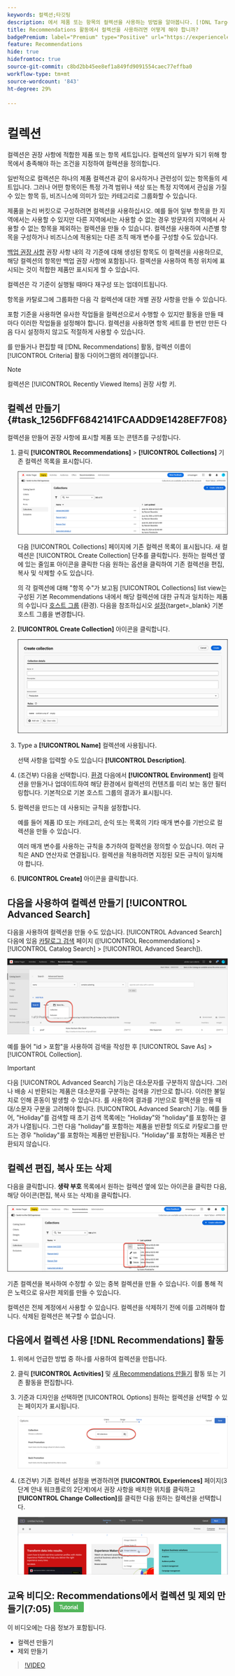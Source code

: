 ```yaml
---
keywords: 컬렉션;타깃팅
description: 에서 제품 또는 항목의 컬렉션을 사용하는 방법을 알아봅니다. [!DNL Target Recommendations].
title: Recommendations 활동에서 컬렉션을 사용하려면 어떻게 해야 합니까?
badgePremium: label="Premium" type="Positive" url="https://experienceleague.adobe.com/docs/target/using/introduction/intro.html?lang=en#premium newtab=true" tooltip="Target Premium에 포함된 내용을 확인하십시오."
feature: Recommendations
hide: true
hidefromtoc: true
source-git-commit: c8bd2bb45ee8ef1a849fd9091554caec77effba0
workflow-type: tm+mt
source-wordcount: '843'
ht-degree: 29%

---
```


# 컬렉션

컬렉션은 권장 사항에 적합한 제품 또는 항목 세트입니다. 컬렉션의 일부가 되기 위해 항목에서 충족해야 하는 조건을 지정하여 컬렉션을 정의합니다.

일반적으로 컬렉션은 하나의 제품 컬렉션과 같이 유사하거나 관련성이 있는 항목들의 세트입니다. 그러나 어떤 항목이든 특정 가격 범위나 색상 또는 특정 지역에서 관심을 가질 수 있는 항목 등, 비즈니스에 의미가 있는 카테고리로 그룹화할 수 있습니다.

제품을 논리 버킷으로 구성하려면 컬렉션을 사용하십시오. 예를 들어 일부 항목을 한 지역에서는 사용할 수 있지만 다른 지역에서는 사용할 수 없는 경우 방문자의 지역에서 사용할 수 없는 항목을 제외하는 컬렉션을 만들 수 있습니다. 컬렉션을 사용하여 시즌별 항목을 구성하거나 비즈니스에 적용되는 다른 조직 매개 변수를 구성할 수도 있습니다.

[백업 권장 사항](/help/main/c-recommendations/c-algorithms/backup-recs.md) 권장 사항 내의 각 기준에 대해 생성된 항목도 이 컬렉션을 사용하므로, 해당 컬렉션의 항목만 백업 권장 사항에 포함됩니다. 컬렉션을 사용하여 특정 위치에 표시되는 것이 적합한 제품만 표시되게 할 수 있습니다.

컬렉션은 각 기준이 실행될 때마다 재구성 또는 업데이트됩니다.

항목을 카탈로그에 그룹화한 다음 각 컬렉션에 대한 개별 권장 사항을 만들 수 있습니다.

포함 기준을 사용하면 유사한 작업들을 컬렉션으로서 수행할 수 있지만 활동을 만들 때마다 이러한 작업들을 설정해야 합니다. 컬렉션을 사용하면 항목 세트를 한 번만 만든 다음 다시 설정하지 않고도 적절하게 사용할 수 있습니다.

를 만들거나 편집할 때 [!DNL Recommendations] 활동, 컬렉션 이름이 [!UICONTROL Criteria] 활동 다이어그램의 레이블입니다.

>[!NOTE]
>
>컬렉션은 [!UICONTROL Recently Viewed Items] 권장 사항 키.

## 컬렉션 만들기 {#task_1256DFF6842141FCAADD9E1428EF7F08}

컬렉션을 만들어 권장 사항에 표시할 제품 또는 콘텐츠를 구성합니다.

1. 클릭 **[!UICONTROL Recommendations]** > **[!UICONTROL Collections]** 기존 컬렉션 목록을 표시합니다.

   ![컬렉션 목록](assets/collections-list.png)

   다음 [!UICONTROL Collections] 페이지에 기존 컬렉션 목록이 표시됩니다. 새 컬렉션은 [!UICONTROL Create Collection] 단추를 클릭합니다. 원하는 컬렉션 옆에 있는 줄임표 아이콘을 클릭한 다음 원하는 옵션을 클릭하여 기존 컬렉션을 편집, 복사 및 삭제할 수도 있습니다.

   의 각 컬렉션에 대해 &quot;항목 수&quot;가 보고됨 [!UICONTROL Collections] list view는 구성된 기본 Recommendations 내에서 해당 컬렉션에 대한 규칙과 일치하는 제품의 수입니다 [호스트 그룹](/help/main/administrating-target/hosts.md) (환경). 다음을 참조하십시오 [설정](https://experienceleague.adobe.com/docs/target-dev/developer/recommendations.html){target=_blank} 기본 호스트 그룹을 변경합니다.

1. **[!UICONTROL Create Collection]** 아이콘을 클릭합니다.

   ![컬렉션 만들기](/help/main/c-recommendations/c-products/assets/create-collection.png)

1. Type a **[!UICONTROL Name]** 컬렉션에 사용됩니다.

   선택 사항을 입력할 수도 있습니다 **[!UICONTROL Description]**.

1. (조건부) 다음을 선택합니다. [환경](/help/main/administrating-target/environments.md) 다음에서 **[!UICONTROL Environment]** 컬렉션을 만들거나 업데이트하여 해당 환경에서 컬렉션의 컨텐츠를 미리 보는 동안 필터링합니다. 기본적으로 기본 호스트 그룹의 결과가 표시됩니다.

1. 컬렉션을 만드는 데 사용되는 규칙을 설정합니다.

   예를 들어 제품 ID 또는 카테고리, 순익 또는 목록의 기타 매개 변수를 기반으로 컬렉션을 만들 수 있습니다.

   여러 매개 변수를 사용하는 규칙을 추가하여 컬렉션을 정의할 수 있습니다. 여러 규칙은 AND 연산자로 연결됩니다. 컬렉션을 적용하려면 지정된 모든 규칙이 일치해야 합니다.

1. **[!UICONTROL Create]** 아이콘을 클릭합니다.

## 다음을 사용하여 컬렉션 만들기 [!UICONTROL Advanced Search]

다음을 사용하여 컬렉션을 만들 수도 있습니다. [!UICONTROL Advanced Search] 다음에 있음 [카탈로그 검색](/help/main/c-recommendations/c-products/catalog-search.md#save-as) 페이지 ([!UICONTROL Recommendations] > [!UICONTROL Catalog Search] > [!UICONTROL Advanced Search]).

![다른 이름으로 저장 대화 상자](/help/main/c-recommendations/c-products/assets/save-as.png)

예를 들어 &quot;id > 포함&quot;을 사용하여 검색을 작성한 후 [!UICONTROL Save As] > [!UICONTROL Collection].

>[!IMPORTANT]
>
>다음 [!UICONTROL Advanced Search] 기능은 대소문자를 구분하지 않습니다. 그러나 배송 시 반환되는 제품은 대소문자를 구분하는 검색을 기반으로 합니다. 이러한 불일치로 인해 혼동이 발생할 수 있습니다. 를 사용하여 결과를 기반으로 컬렉션을 만들 때 대/소문자 구분을 고려해야 합니다. [!UICONTROL Advanced Search] 기능. 예를 들어, &quot;Holiday&quot;를 검색할 때 초기 검색 목록에는 &quot;Holiday&quot;와 &quot;holiday&quot;를 포함하는 결과가 나열됩니다. 그런 다음 &quot;holiday&quot;를 포함하는 제품을 반환할 의도로 카탈로그를 만드는 경우 &quot;holiday&quot;를 포함하는 제품만 반환됩니다. &quot;Holiday&quot;를 포함하는 제품은 반환되지 않습니다. 

## 컬렉션 편집, 복사 또는 삭제

다음을 클릭합니다. **생략 부호** 목록에서 원하는 컬렉션 옆에 있는 아이콘을 클릭한 다음, 해당 아이콘(편집, 복사 또는 삭제)을 클릭합니다.

![마우스로 가리키기 아이콘: 편집, 복사 및 삭제](/help/main/c-recommendations/c-products/assets/hover-icons-new.png)

기존 컬렉션을 복사하여 수정할 수 있는 중복 컬렉션을 만들 수 있습니다. 이를 통해 적은 노력으로 유사한 제외를 만들 수 있습니다.

컬렉션은 전체 계정에서 사용할 수 있습니다. 컬렉션을 삭제하기 전에 이를 고려해야 합니다. 삭제된 컬렉션은 복구할 수 없습니다.

## 다음에서 컬렉션 사용 [!DNL Recommendations] 활동

1. 위에서 언급한 방법 중 하나를 사용하여 컬렉션을 만듭니다.

1. 클릭 **[!UICONTROL Activities]** 및 [새 Recommendations 만들기](/help/main/c-recommendations/t-create-recs-activity/create-recs-activity.md) 활동 또는 기존 활동을 편집합니다.

1. 기준과 디자인을 선택하면 [!UICONTROL Options] 원하는 컬렉션을 선택할 수 있는 페이지가 표시됩니다.

   ![컬렉션 옵션 선택](/help/main/c-recommendations/c-products/assets/choose-collection.png)

1. (조건부) 기존 컬렉션 설정을 변경하려면 **[!UICONTROL Experiences]** 페이지(3단계 안내 워크플로의 2단계)에서 권장 사항을 배치한 위치를 클릭하고 **[!UICONTROL Change Collection]**&#x200B;를 클릭한 다음 원하는 컬렉션을 선택합니다.

   ![컬렉션 옵션 변경](/help/main/c-recommendations/c-products/assets/change-collection.png)

## 교육 비디오: Recommendations에서 컬렉션 및 제외 만들기(7:05) ![튜토리얼 배지](/help/main/assets/tutorial.png)

이 비디오에는 다음 정보가 포함됩니다.

* 컬렉션 만들기
* 제외 만들기

>[!VIDEO](https://video.tv.adobe.com/v/27689)
